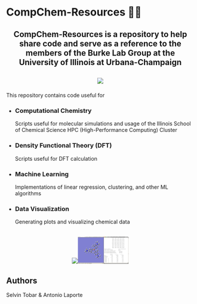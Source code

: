 # CompChem-Resources 🤖🧪
<h2 align="center">
  CompChem-Resources is a repository to help share code and serve as a reference to the members of the Burke Lab Group at the University of Illinois at Urbana-Champaign
  <br>
  <br>
  <img height="50" src="https://web.faa.illinois.edu/app/uploads/sites/14/2022/12/blockI_800x610-500x0-c-default.jpg" />
</h2>
This repository contains code useful for


<br>

* ### Computational Chemistry
  Scripts useful for molecular simulations and usage of the Illinois School of Chemical Science HPC (High-Performance Computing) Cluster

* ### Density Functional Theory (DFT)
  Scripts useful for DFT calculation

* ### Machine Learning
  Implementations of linear regression, clustering, and other ML algorithms

* ### Data Visualization
  Generating plots and visualizing chemical data

<br>
<div align="center">
<kdb> 
<img src="ml.gif" width="15%"/><img src="mlp.png" width="27%"/>

</div>

## Authors 
Selvin Tobar & Antonio Laporte 
